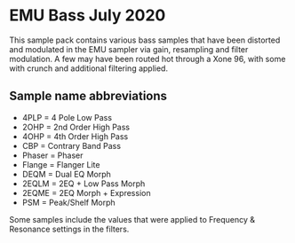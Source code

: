 # EMU Bass July 2020

This sample pack contains various bass samples that have been distorted and modulated in the EMU sampler via gain, resampling and filter modulation.  A few may have been routed hot through a Xone 96, with some with crunch and additional filtering applied.

## Sample name abbreviations

- 4PLP	= 4 Pole Low Pass
- 2OHP	= 2nd Order High Pass
- 4OHP	= 4th Order High Pass
- CBP	= Contrary Band Pass
- Phaser	= Phaser
- Flange	= Flanger Lite
- DEQM	= Dual EQ Morph
- 2EQLM	= 2EQ + Low Pass Morph
- 2EQME	= 2EQ Morph + Expression
- PSM	= Peak/Shelf Morph 

Some samples include the values that were applied to Frequency & Resonance settings in the filters.
